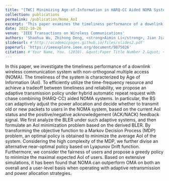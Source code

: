 ```yaml
---
title: "[TWC] Minimizing Age-of-Information in HARQ-CC Aided NOMA Systems"
collection: publications
permalink: /publication/Noma_AoI
excerpt: 'This paper examines the timeliness performance of a downlink NOMA wireless communication system. An adaptive transmission policy under HARQ-CC-aided NOMA is proposed. A low-complexity near-AoI-optimal policy is also discussed.'
date: 2022-10-26
venue: 'IEEE Transactions on Wireless Communications'
authors: 'Shaohua Wu, Zhihong Deng, <strong>Aimin Li</strong>, Jian Jiao, Ning Zhang, and Qinyu Zhang, IEEE Transactions on Wireless Communications, 2022.'
slidesurl: #'http://academicpages.github.io/files/slides2.pdf'
paperurl: 'https://ieeexplore.ieee.org/document/9875026'
citation: #'Your Name, You. (2010). &quot;Paper Title Number 2.&quot; <i>Journal 1</i>. 1(2).'
---
```


In this paper, we investigate the timeliness performance of a downlink wireless communication system with non-orthogonal multiple access (NOMA). The timeliness of the system is characterized by Age of Information (AoI). To efficiently utilize the time-frequency resource and achieve a tradeoff between timeliness and reliability, we propose an adaptive transmission policy under hybrid automatic repeat request with chase combining (HARQ-CC) aided NOMA systems. In particular, the BS can adaptively adjust the power allocation and decide whether to transmit old or new packets to users in the NOMA system, based on the current AoI status and the positive/negative acknowledgement (ACK/NACK) feedback signal. We first analyze the BLER under such adaptive systems, and then formulate an AoI minimization problem based on the derived BLER. By transforming the objective function to a Markov Decision Process (MDP) problem, an optimal policy is obtained to minimize the average AoI of the system. Considering the high complexity of the MDP, we further divise an alternative near-optimal policy based on Lyapunov Drift function. Furthermore, we consider the fairness of users and propose a greedy policy to minimize the maximal expected AoI of users. Based on extensive simulations, it has been found that NOMA can outperform OMA on both an overall and a user-level basis when operating with adaptive retransmission and power allocation strategies.
